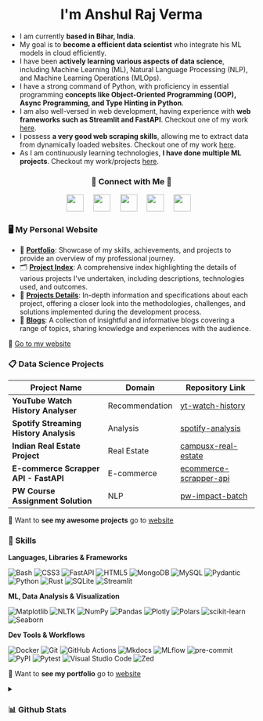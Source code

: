 <h1 align="center" style="font-weight: bold;">I'm Anshul Raj Verma</h1>

- I am currently **based in Bihar, India**.
- My goal is to **become a efficient data scientist** who integrate his ML models in cloud efficiently.
- I have been **actively learning various aspects of data science**, including Machine Learning (ML), Natural Language Processing (NLP), and Machine Learning Operations (MLOps).
- I have a strong command of Python, with proficiency in essential programming **concepts like Object-Oriented Programming (OOP), Async Programming, and Type Hinting in Python**.
- I am also well-versed in web development, having experience with **web frameworks such as Streamlit and FastAPI**. Checkout one of my work [here](https://github.com/arv-anshul/yt-watch-history).
- I possess **a very good web scraping skills**, allowing me to extract data from dynamically loaded websites. Checkout one of my work [here](https://github.com/arv-anshul/ecommerce-scrapper-api).
- As I am continuously learning technologies, **I have done multiple ML projects**. Checkout my work/projects [here](https://arv-anshul.github.io/projects).

<h3 align="center" style="font-weight: bold;">🤝 Connect with Me 🤝</h3>

<p align="center">
  <a href="https://arv-anshul.github.io/" title="My Personal Website"><img width="35px" src="https://cdn.iconscout.com/icon/premium/png-512-thumb/website-5685924-4752633.png?f=webp&w=512"></a> &nbsp;&nbsp;&nbsp;
  <a href="https://github.com/arv-anshul/arv-anshul/raw/main/resume_arv-anshul.pdf" title="My Resume as PDF"><img width="35px" src="https://cdn.iconscout.com/icon/premium/png-512-thumb/resume-4263904-3539012.png?f=webp&w=512"></a> &nbsp;&nbsp;&nbsp;
  <a href="https://www.github.com/arv-anshul"><img width="35px" src="https://cdn2.iconfinder.com/data/icons/social-icons-33/128/Github-512.png"></a> &nbsp;&nbsp;&nbsp;
  <a href="https://www.linkedin.com/in/arv-anshul"><img width="35px" src="https://cdn.jsdelivr.net/gh/devicons/devicon/icons/linkedin/linkedin-original.svg"></a> &nbsp;&nbsp;&nbsp;
  <a href="mailto:arv.anshul.1864@gmail.com"><img width="35px" src="https://cdn.iconscout.com/icon/free/png-512/free-mail-781-461597.png?f=webp&w=512"></a>&nbsp;&nbsp;&nbsp;
</p>

### 🖥️ My Personal Website

- 👨 [**Portfolio**](https://arv-anshul.github.io/about "See My Portfolio"): Showcase of my skills, achievements, and projects to provide an overview of my professional journey.
- 🗂️ [**Project Index**](https://arv-anshul.github.io/projects "See My Projects"): A comprehensive index highlighting the details of various projects I've undertaken, including descriptions, technologies used, and outcomes.
- 📓 [**Projects Details**](https://arv-anshul.github.io/projects "See My Projects Details"): In-depth information and specifications about each project, offering a closer look into the methodologies, challenges, and solutions implemented during the development process.
- 📝 [**Blogs**](https://arv-anshul.github.io/blog "See My Blogs"): A collection of insightful and informative blogs covering a range of topics, sharing knowledge and experiences with the audience.

👀 [Go to my website](https://arv-anshul.github.io/projects)

### 📋 Data Science Projects

| Project Name                           | Domain         | Repository Link                                                                    |
| -------------------------------------- | -------------- | ---------------------------------------------------------------------------------- |
| **YouTube Watch History Analyser**     | Recommendation | [yt-watch-history](https://github.com/arv-anshul/yt-watch-history)                 |
| **Spotify Streaming History Analysis** | Analysis       | [spotify-analysis](https://github.com/arv-anshul/spotify-analysis)                 |
| **Indian Real Estate Project**         | Real Estate    | [campusx-real-estate](https://github.com/arv-anshul/campusx-real-estate)           |
| **E-commerce Scrapper API - FastAPI**  | E-commerce     | [ecommerce-scrapper-api](https://github.com/arv-anshul/ecommerce-scrapper-api)     |
| **PW Course Assignment Solution**      | NLP            | [pw-impact-batch](http://github.com/arv-anshul/pw-impact-batch)                    |

👀 Want to **see my awesome projects** go to [website](https://arv-anshul.github.io/projects)

### 🚀 Skills

**Languages, Libraries & Frameworks**

![Bash](https://img.shields.io/badge/BASH-4D4D4D?logo=windowsterminal&logoColor=fff)
![CSS3](https://img.shields.io/badge/CSS3-1572B6?logo=css3&logoColor=fff)
![FastAPI](https://img.shields.io/badge/FastAPI-009688?logo=fastapi&logoColor=fff)
![HTML5](https://img.shields.io/badge/HTML5-E34F26?logo=html5&logoColor=fff)
![MongoDB](https://img.shields.io/badge/MongoDB-47A248?logo=mongodb&logoColor=fff)
![MySQL](https://img.shields.io/badge/MySQL-4479A1?logo=mysql&logoColor=fff)
![Pydantic](https://img.shields.io/badge/Pydantic-E92063?logo=pydantic&logoColor=fff)
![Python](https://img.shields.io/badge/Python-3776AB?logo=python&logoColor=fff)
![Rust](https://img.shields.io/badge/Rust-000?logo=rust&logoColor=fff)
![SQLite](https://img.shields.io/badge/SQLite-003B57?logo=sqlite&logoColor=fff)
![Streamlit](https://img.shields.io/badge/Streamlit-FF4B4B?logo=streamlit&logoColor=fff)

**ML, Data Analysis & Visualization**

![Matplotlib](https://img.shields.io/badge/Matplotlib-3776AB?logo=python&logoColor=fff)
![NLTK](https://img.shields.io/badge/NLTK-3776AB?logo=python&logoColor=fff)
![NumPy](https://img.shields.io/badge/NumPy-013243?logo=numpy&logoColor=fff)
![Pandas](https://img.shields.io/badge/Pandas-150458?logo=pandas&logoColor=fff)
![Plotly](https://img.shields.io/badge/Plotly-3F4F75?logo=plotly&logoColor=fff)
![Polars](https://img.shields.io/badge/Polars-CD792C?logo=polars&logoColor=fff)
![scikit-learn](https://img.shields.io/badge/scikit--learn-F7931E?logo=scikitlearn&logoColor=fff)
![Seaborn](https://img.shields.io/badge/Seaborn-3776AB?logo=python&logoColor=fff)

**Dev Tools & Workflows**

![Docker](https://img.shields.io/badge/Docker-2496ED?logo=docker&logoColor=fff)
![Git](https://img.shields.io/badge/Git-F05032?logo=git&logoColor=fff)
![GitHub Actions](https://img.shields.io/badge/Github_Actions-2088FF?logo=githubactions&logoColor=fff)
![Mkdocs](https://img.shields.io/badge/Material_for_MkDocs-526CFE?logo=MaterialForMkDocs&logoColor=fff)
![MLflow](https://img.shields.io/badge/MLflow-0194E2?logo=mlflow&logoColor=fff)
![pre-commit](https://img.shields.io/badge/pre--commit-FAB040?logo=precommit&logoColor=fff)
![PyPI](https://img.shields.io/badge/PyPI-3775A9?logo=pypi&logoColor=fff)
![Pytest](https://img.shields.io/badge/Pytest-0A9EDC?logo=pytest&logoColor=fff)
![Visual Studio Code](https://img.shields.io/badge/VS%20Code-007ACC?logo=visualstudiocode&logoColor=fff)
![Zed](https://img.shields.io/badge/Zed-000?logo=zedindustries&logoColor=fff)

👀 Want to **see my portfolio** go to [website](https://arv-anshul.github.io/about)

<details>
<summary><h3>📊 Github Stats</h3></summary>

<p align="center" >
  <img src="https://github-readme-stats.vercel.app/api/top-langs?username=arv-anshul&show_icons=true&locale=en&layout=compact&theme=transparent&hide_border=true&hide=jupyter%20notebook" alt="arv-anshul" height=150>
  <img src="https://github-readme-streak-stats.herokuapp.com/?user=arv-anshul&theme=transparent&hide_border=true" alt="arv-anshul" height=150>
  <img src="https://github-readme-stats.vercel.app/api?username=arv-anshul&rank_icon=percentile&theme=transparent&hide_border=true&include_all_commits=true" alt="arv-anshul" height=150>
</p>

</details>
